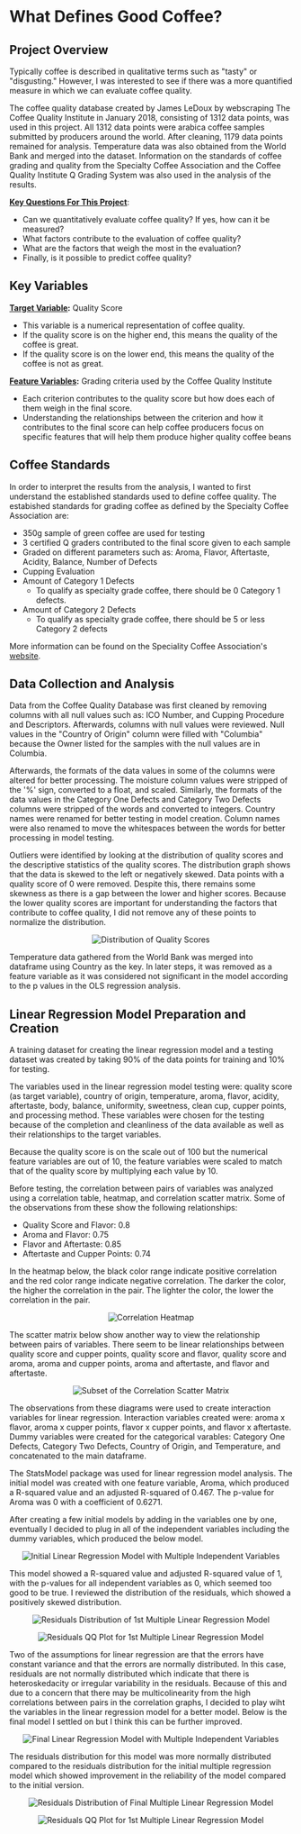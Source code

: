# What Defines Good Coffee?


## Project Overview

Typically coffee is described in qualitative terms such as "tasty" or "disgusting." However, I was interested to see if there was a more quantified measure in which we can evaluate coffee quality.

The coffee quality database created by James LeDoux by webscraping The Coffee Quality Institute in January 2018, consisting of 1312 data points, was used in this project. All 1312 data points were arabica coffee samples submitted by producers around the world. After cleaning, 1179 data points remained for analysis. Temperature data was also obtained from the World Bank and merged into the dataset. Information on the standards of coffee grading and quality from the Specialty Coffee Association and the Coffee Quality Institute Q Grading System was also used in the analysis of the results.

<b><u> Key Questions For This Project</u></b>:
* Can we quantitatively evaluate coffee quality? If yes, how can it be measured?
* What factors contribute to the evaluation of coffee quality?
* What are the factors that weigh the most in the evaluation?
* Finally, is it possible to predict coffee quality?


## Key Variables

<b><u>Target Variable</u>:</b> Quality Score
* This variable is a numerical representation of coffee quality.
* If the quality score is on the higher end, this means the quality of the coffee is great.
* If the quality score is on the lower end, this means the quality of the coffee is not as great.

<b><u>Feature Variables</u>:</b> Grading criteria used by the Coffee Quality Institute 
* Each criterion contributes to the quality score but how does each of them weigh in the final score.
* Understanding the relationships between the criterion and how it contributes to the final score can help coffee producers focus on specific features that will help them produce higher quality coffee beans


## Coffee Standards

In order to interpret the results from the analysis, I wanted to first understand the established standards used to define coffee quality. The estabished standards for grading coffee as defined by the Specialty Coffee Association are:

* 350g sample of green coffee are used for testing
* 3 certified Q graders contributed to the final score given to each sample
* Graded on different parameters such as: Aroma, Flavor, Aftertaste, Acidity, Balance, Number of Defects
* Cupping Evaluation
* Amount of Category 1 Defects
    * To qualify as specialty grade coffee, there should be 0 Category 1 defects.
* Amount of Category 2 Defects
    * To qualify as specialty grade coffee, there should be 5 or less Category 2 defects

More information can be found on the Speciality Coffee Association's <a href=https://sca.coffee/research/coffee-standards>website</a>.


## Data Collection and Analysis

Data from the Coffee Quality Database was first cleaned by removing columns with all null values such as: ICO Number, and Cupping Procedure and Descriptors. Afterwards, columns with null values were reviewed. Null values in the "Country of Origin" column were filled with "Columbia" because the Owner listed for the samples with the null values are in Columbia.

Afterwards, the formats of the data values in some of the columns were altered for better processing. The moisture column values were stripped of the '%' sign, converted to a float, and scaled. Similarly, the formats of the data values in the Category One Defects and Category Two Defects columns were stripped of the words and converted to integers. Country names were renamed for better testing in model creation. Column names were also renamed to move the whitespaces between the words for better processing in model testing.

Outliers were identified by looking at the distribution of quality scores and the descriptive statistics of the quality scores. The distribution graph shows that the data is skewed to the left or negatively skewed. Data points with a quality score of 0 were removed. Despite this, there remains some skewness as there is a gap between the lower and higher scores. Because the lower quality scores are important for understanding the factors that contribute to coffee quality, I did not remove any of these points to normalize the distribution.

<p align="center">
  <img src="./images/distquality.png" title="Distribution of Quality Scores">
</p>

Temperature data gathered from the World Bank was merged into dataframe using Country as the key. In later steps, it was removed as a feature variable as it was considered not significant in the model according to the p values in the OLS regression analysis. 


## Linear Regression Model Preparation and Creation

A training dataset for creating the linear regression model and a testing dataset was created by taking 90% of the data points for training and 10% for testing.

The variables used in the linear regression model testing were: quality score (as target variable), country of origin, temperature, aroma, flavor, acidity, aftertaste, body, balance, uniformity, sweetness, clean cup, cupper points, and processing method. These variables were chosen for the testing because of the completion and cleanliness of the data available as well as their relationships to the target variables.

Because the quality score is on the scale out of 100 but the numerical feature variables are out of 10, the feature variables were scaled to match that of the quality score by multiplying each value by 10.

Before testing, the correlation between pairs of variables was analyzed using a correlation table, heatmap, and correlation scatter matrix. Some of the observations from these show the following relationships:

* Quality Score and Flavor: 0.8
* Aroma and Flavor: 0.75
* Flavor and Aftertaste: 0.85
* Aftertaste and Cupper Points: 0.74

In the heatmap below, the black color range indicate positive correlation and the red color range indicate negative correlation. The darker the color, the higher the correlation in the pair. The lighter the color, the lower the correlation in the pair.

<p align="center">
  <img src="./images/heatmap.png" title="Correlation Heatmap">
</p>

The scatter matrix below show another way to view the relationship between pairs of variables. There seem to be linear relationships between quality score and cupper points, quality score and flavor, quality score and aroma, aroma and cupper points, aroma and aftertaste, and flavor and aftertaste.

<p align="center">
  <img src="./images/brief_scatter_matrix.png" title="Subset of the Correlation Scatter Matrix">
</p>

The observations from these diagrams were used to create interaction variables for linear regression. Interaction variables created were: aroma x flavor, aroma x cupper points, flavor x cupper points, and flavor x aftertaste. Dummy variables were created for the categorical varables: Category One Defects, Category Two Defects, Country of Origin, and Temperature, and concatenated to the main dataframe.

The StatsModel package was used for linear regression model analysis. The initial model was created with one feature variable, Aroma, which produced a R-squared value and an adjusted R-squared of 0.467. The p-value for Aroma was 0 with a coefficient of 0.6271. 

After creating a few initial models by adding in the variables one by one, eventually I decided to plug in all of the independent variables including the dummy variables, which produced the below model. 

<p align="center">
  <img src="./images/multi_reg_model1.png" title="Initial Linear Regression Model with Multiple Independent Variables">
</p>

This model showed a R-squared value and adjusted R-squared value of 1, with the p-values for all independent variables as 0, which seemed too good to be true. I reviewed the distribution of the residuals, which showed a positively skewed distribution. 

<p align="center">
  <img src="./images/resid1_1.png" title="Residuals Distribution of 1st Multiple Linear Regression Model">
</p>


<p align="center">
  <img src="./images/qqresid1_1.png" title="Residuals QQ Plot for 1st Multiple Linear Regression Model">
</p>

Two of the assumptions for linear regression are that the errors have constant variance and that the errors are normally distributed. In this case, residuals are not normally distributed which indicate that there is heteroskedacity or irregular variability in the residuals. Because of this and due to a concern that there may be multicolinearity from the high correlations between pairs in the correlation graphs, I decided to play wiht the variables in the linear regression model for a better model. Below is the final model I settled on but I think this can be further improved.

<p align="center">
  <img src="./images/multi_reg_model2.png" title="Final Linear Regression Model with Multiple Independent Variables">
</p>

The residuals distribution for this model was more normally distributed compared to the residuals distribution for the initial multiple regression model which showed improvement in the reliability of the model compared to the initial version. 

<p align="center">
  <img src="./images/resid2_1.png" title="Residuals Distribution of Final Multiple Linear Regression Model">
</p>


<p align="center">
  <img src="./images/qqresid2_1.png" title="Residuals QQ Plot for 1st Multiple Linear Regression Model">
</p>


